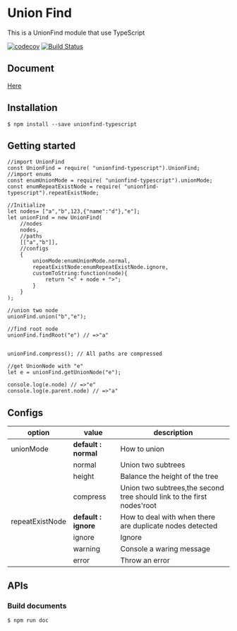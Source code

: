 # Union Find
This is a UnionFind module that use TypeScript

[![codecov](https://codecov.io/gh/ihet/unionfind-typescript/branch/master/graph/badge.svg)](https://codecov.io/gh/ihet/unionfind-typescript)
[![Build Status](https://www.travis-ci.org/ihet/unionfind-typescript.svg?branch=master)](https://www.travis-ci.org/ihet/unionfind-typescript)

## Document
[Here](https://ihet.github.io/unionfind-typescript/)

## Installation
`$ npm install --save unionfind-typescript`

## Getting started


```
//import UnionFind
const UnionFind = require( "unionfind-typescript").UnionFind;
//import enums
const enumUnionMode = require( "unionfind-typescript").unionMode;
const enumRepeatExistNode = require( "unionfind-typescript").repeatExistNode;

//Initialize
let nodes= ["a","b",123,{"name":"d"},"e"];
let unionFind = new UnionFind(
    //nodes
    nodes,
    //paths
    [["a","b"]],
    //configs
    {
        unionMode:enumUnionMode.normal,
        repeatExistNode:enumRepeatExistNode.ignore,
        customToString:function(node){
            return "<" + node + ">";
        }
    }
);

//union two node
unionFind.union("b","e");

//find root node
unionFind.findRoot("e") // =>"a"


unionFind.compress(); // All paths are compressed

//get UnionNode with "e"
let e = unionFind.getUnionNode("e");

console.log(e.node) // =>"e"
console.log(e.parent.node) // =>"a"

```

## Configs


option | value | description |
---|---|---
unionMode | **default : normal**  | How to union
| |  normal | Union two subtrees
| |  height | Balance the height of the tree
| |  compress | Union two subtrees,the second tree should link to the first nodes'root
|repeatExistNode | **default : ignore** | How to deal with when there are duplicate nodes detected
| |   ignore | Ignore
| |   warning | Console a waring message
| |  error | Throw an error



## APIs
### Build documents
`$ npm run doc`
